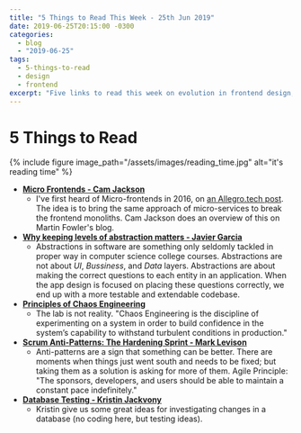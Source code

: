 ```yaml
---
title: "5 Things to Read This Week - 25th Jun 2019"
date: 2019-06-25T20:15:00 -0300
categories:
  - blog
  - "2019-06-25"
tags:
  - 5-things-to-read
  - design
  - frontend 
excerpt: "Five links to read this week on evolution in frontend design, importance of correct abstractions, Chaos Engineering, anti-pattern of hardening sprint, and database testing "
---
```


# 5 Things to Read

{% include figure image_path="/assets/images/reading_time.jpg" alt="it's reading time" %}

- **[Micro Frontends - Cam Jackson](https://martinfowler.com/articles/micro-frontends.html)**
  - I've first heard of Micro-frontends in 2016, on [an Allegro.tech post](https://allegro.tech/2016/03/Managing-Frontend-in-the-microservices-architecture.html). The idea is to bring the same approach of micro-services to break the frontend monoliths. Cam Jackson does an overview of this on Martin Fowler's blog.
- **[Why keeping levels of abstraction matters - Javier Garcia](https://8thlight.com/blog/javier-garc%C3%ADa/2019/06/11/refactoring-levels-of-abstraction.html)**
  - Abstractions in software are something only seldomly tackled in proper way in computer science college courses. Abstractions are not about _UI_, _Bussiness_, and _Data_ layers. Abstractions are about making the correct questions to each entity in an application. When the app design is focused on placing these questions correctly, we end up with a more testable and extendable codebase.
- **[Principles of Chaos Engineering](http://principlesofchaos.org/)**
  - The lab is not reality. "Chaos Engineering is the discipline of experimenting on a system in order to build confidence in the system’s capability to withstand turbulent conditions in production."
- **[Scrum Anti-Patterns: The Hardening Sprint - Mark Levison](https://agilepainrelief.com/notesfromatooluser/2019/06/antipattern-hardening-sprint.html)**
  - Anti-patterns are a sign that something can be better. There are moments when things just went south and needs to be fixed; but taking them as a solution is asking for more of them. Agile Principle: "The sponsors, developers, and users should be able to maintain a constant pace indefinitely."
- **[Database Testing - Kristin Jackvony](https://thethinkingtester.blogspot.com/2019/06/database-testing.html)**
  - Kristin give us some great ideas for investigating changes in a database (no coding here, but testing ideas).
